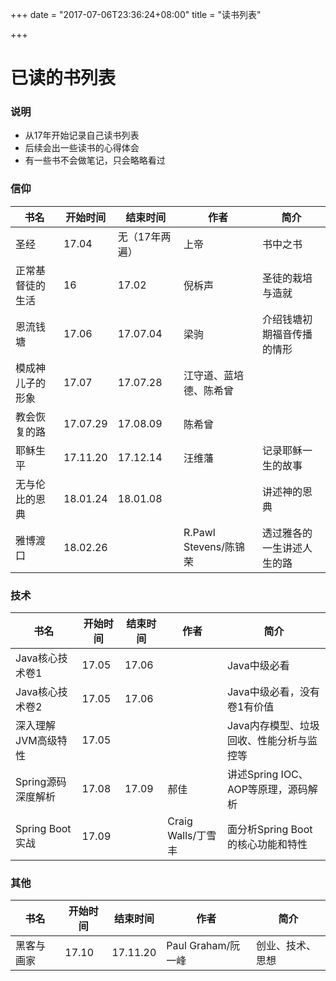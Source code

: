 +++
date = "2017-07-06T23:36:24+08:00"
title = "读书列表"

+++

已读的书列表
============

### 说明

-   从17年开始记录自己读书列表
-   后续会出一些读书的心得体会
-   有一些书不会做笔记，只会略略看过

### 信仰

| 书名             | 开始时间 | 结束时间       | 作者                   | 简介                       |
| ---------------- | -------- | -------------- | ---------------------- | -------------------------- |
| 圣经             | 17.04    | 无（17年两遍） | 上帝                   | 书中之书                   |
| 正常基督徒的生活 | 16       | 17.02          | 倪柝声                 | 圣徒的栽培与造就           |
| 恩流钱塘         | 17.06    | 17.07.04       | 梁驹                   | 介绍钱塘初期福音传播的情形 |
| 模成神儿子的形象 | 17.07    | 17.07.28       | 江守道、蓝培德、陈希曾 |                            |
| 教会恢复的路     | 17.07.29 | 17.08.09       | 陈希曾                 |                            |
| 耶稣生平         | 17.11.20 | 17.12.14       | 汪维藩                 | 记录耶稣一生的故事         |
| 无与伦比的恩典   | 18.01.24 | 18.01.08       |                        | 讲述神的恩典               |
| 雅博渡口         | 18.02.26 |                | R.Pawl Stevens/陈锦荣  | 透过雅各的一生讲述人生的路 |



### 技术

| 书名            | 开始时间  | 结束时间  | 作者              | 简介                       |
| ------------- | ----- | ----- | --------------- | ------------------------ |
| Java核心技术卷1    | 17.05 | 17.06 |                 | Java中级必看                 |
| Java核心技术卷2    | 17.05 | 17.06 |                 | Java中级必看，没有卷1有价值         |
| 深入理解JVM高级特性   | 17.05 |       |                 | Java内存模型、垃圾回收、性能分析与监控等   |
| Spring源码深度解析  | 17.08 | 17.09 | 郝佳              | 讲述Spring IOC、AOP等原理，源码解析 |
| Spring Boot实战 | 17.09 |       | Craig Walls/丁雪丰 | 面分析Spring Boot的核心功能和特性   |



### 其他

| 书名    | 开始时间  | 结束时间     | 作者              | 简介       |
| ----- | ----- | -------- | --------------- | -------- |
| 黑客与画家 | 17.10 | 17.11.20 | Paul Graham/阮一峰 | 创业、技术、思想 |


